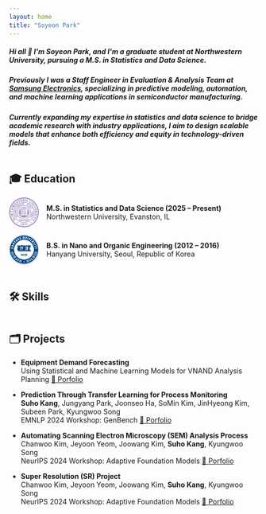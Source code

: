 ```yaml
---
layout: home
title: "Soyeon Park"
---
```


<link rel="stylesheet" href="/assets/css/custom.css">

##### Hi all 👋 I'm Soyeon Park, and I'm a graduate student at Northwestern University, pursuing a M.S. in Statistics and Data Science.
##### Previously I was a Staff Engineer in Evaluation & Analysis Team at <span class="blue-text"><a href="https://semiconductor.samsung.com/">Samsung Electronics</a></span>, specializing in predictive modeling, automation, and machine learning applications in semiconductor manufacturing.
##### Currently expanding my expertise in statistics and data science to bridge academic research with industry applications, I aim to design scalable models that enhance both efficiency and equity in technology-driven fields.



<h2 style="margin-top: 50px;">🎓 Education</h2>
<div style="display: flex; align-items: center; gap: 15px; margin-bottom: 15px;">
  <img src="/assets/images/nu_logo.png" alt="NU Logo" width="60px">
  <div>
    <p style="margin: 0; font-weight: bold;">M.S. in Statistics and Data Science (2025 – Present)</p>
    <p style="margin: 0;">Northwestern University, Evanston, IL</p>
  </div>
</div>

<div style="display: flex; align-items: center; gap: 15px; margin-bottom: 15px;">
  <img src="/assets/images/hu_logo.png" alt="HU Logo" width="60px">
  <div>
    <p style="margin: 0; font-weight: bold;">B.S. in Nano and Organic Engineering (2012 – 2016)</p>
    <p style="margin: 0;">Hanyang University, Seoul, Republic of Korea</p>
  </div>
</div>


<h2 style="margin-top: 50px;">🛠️ Skills</h2>


<h2 style="margin-top: 50px;">🗂️ Projects</h2>

  * **Equipment Demand Forecasting**  
  Using Statistical and Machine Learning Models for VNAND Analysis Planning
  [📄 Porfolio](https://arxiv.org/html/2304.10805v2)

  * **Prediction Through Transfer Learning for Process Monitoring**  
  **Suho Kang**, Jungyang Park, Joonseo Ha, SoMin Kim, JinHyeong Kim, Subeen Park, Kyungwoo Song  
  EMNLP 2024 Workshop: GenBench [📄 Porfolio](https://arxiv.org/abs/2410.18001)  

    
  * **Automating Scanning Electron Microscopy (SEM) Analysis Process**  
  Chanwoo Kim, Jeyoon Yeom, Joowang Kim, **Suho Kang**, Kyungwoo Song  
  NeurIPS 2024 Workshop: Adaptive Foundation Models [📄 Porfolio](https://openreview.net/forum?id=Q0tfRYadhc#discussion)  
  

  * **Super Resolution (SR) Project**  
  Chanwoo Kim, Jeyoon Yeom, Joowang Kim, **Suho Kang**, Kyungwoo Song  
  NeurIPS 2024 Workshop: Adaptive Foundation Models [📄 Porfolio](https://openreview.net/forum?id=Q0tfRYadhc#discussion)  